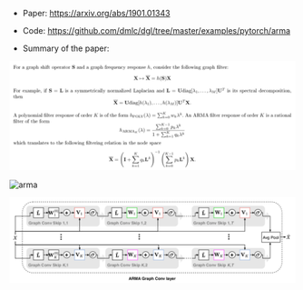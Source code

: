 * Paper: https://arxiv.org/abs/1901.01343
* Code: https://github.com/dmlc/dgl/tree/master/examples/pytorch/arma

* Summary of the paper:

![arma](./artifacts/arma_1.png)

![arma](./artifacts/arma.png) 

![arma](./artifacts/papers_01.png)
